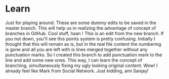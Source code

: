 # Learn
Just for playing around.
These are some dummy edits to be saved in the master branch.
This will help us in realizing the advantage of concept of branches in GitHub.
Cool stuff, haan !
This is an edit from the new branch. If you not down, you'll see this points system is pretty confusing.
Initially I thought that this will remain as is, but in the real file content the numbering is gone and all you are left with is lines merged together without any punctuation marks.
So I created this branch to add punctuation mark to the line and add some new ones. This way, I can learn the concept of branching, simultaneously fixing my ugly looking original content.
Wow! I already feel like Mark from Social Network. Just kidding, ami Sanjay!
